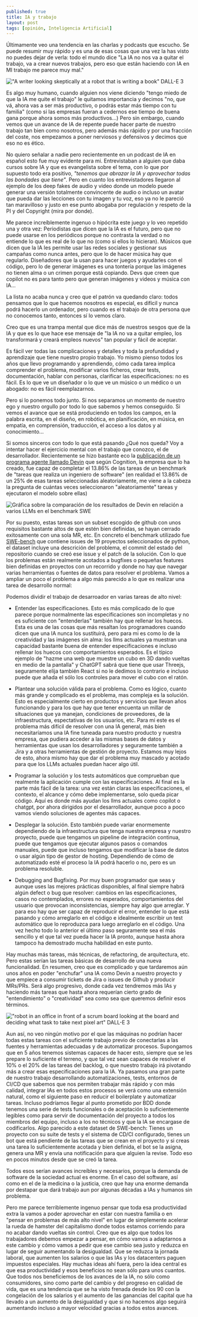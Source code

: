 ```yaml
---
published: true
title: IA y trabajo
layout: post
tags: [opinión, Inteligencia Artificial]
---
```


Últimamente veo una tendencia en las charlas y podcasts que escucho. Se puede resumir muy rápido y es una
de esas cosas que una vez la has visto no puedes dejar de verla: todo el mundo dice "La IA no nos va a quitar
el trabajo, va a crear nuevos trabajos, pero eso que están haciendo con IA en MI trabajo me parece muy mal."

!["A writer looking skeptically at a robot that is writing a book" DALL-E 3](/public/img/writer_and_robot.jpeg)

Es algo muy humano, cuando alguien nos viene diciendo "tengo miedo de que la IA me quite el trabajo" le quitamos
importancia y decimos "no, que vá, ahora vas a ser más productivo, o podrás estar más tiempo con tu familia" (como si las empresas fueran a cedernos ese tiempo de buena gana porque ahora somos más productivos...) Pero sin embargo, cuando vemos que un avance de IA de repente puede hacer parte de nuestro trabajo tan bien como nosotros, pero además más rápido y por una fracción del coste, nos empezamos a poner nerviosos y defensivos y decimos que eso no es ético.

No quiero señalar a nadie pero recientemente en un podcast de IA en español esto fue muy evidente para mi. Entrevistaban a alguien que daba cursos sobre IA y que es evangelista sobre el tema, con lo que por supuesto
todo era positivo, _"tenemos que abrazar la IA y aprovechar todas las bondades que tiene"_. Pero en cuanto los entrevistadores llegaron al ejemplo de los deep fakes de audio y video donde un modelo puede generar una versión
totalmente convincente de audio o incluso un avatar que pueda dar las lecciones con tu imagen y tu voz, eso ya
no le pareció tan maravilloso y justo en ese punto abogaba por regulación y respeto de la PI y del Copyright (mira por donde).

Me parece increíblemente ingenuo o hipócrita este juego y lo veo repetido una y otra vez: Periodistas que dicen
que la IA es el futuro, pero que no puede usarse en los periódicos porque no contrasta la verdad o no entiende lo que es real de lo que no (como si ellos lo hicieran). Músicos que dicen que la IA les permite usar las redes sociales y gestionar sus campañas como nunca antes, pero que lo de hacer música hay que regularlo. Diseñadores
que la usan para hacer juegos y ayudarles con el código, pero lo de generar imágenes es una tontería porque las
imágenes no tienen alma o un crimen porque está copiando. Devs que creen que copilot no es para tanto pero que generan imágenes y videos y música con IA...

La lista no acaba nunca y creo que el patrón va quedando claro: todos pensamos que lo que hacemos nosotros es especial, es difícil y nunca podrá hacerlo un ordenador, pero cuando es el trabajo de otra persona que no conocemos tanto, entonces sí lo vemos claro.

Creo que es una trampa mental que dice más de nuestros sesgos que de la IA y que es lo que hace ese mensaje de "la IA no va a quitar empleo, los transformará y creará empleos nuevos" tan popular y fácil de aceptar.

Es fácil ver todas las complicaciones y detalles y toda la profundidad y aprendizaje que tiene nuestro propio trabajo. Yo mismo pienso todos los años que llevo programando y aprendiendo, cómo cada tarea implica comprender el problema, modificar varios ficheros, crear tests, documentación, hablar con personas, clarificar las especificaciones: no es fácil. Es lo que ve un diseñador o lo que ve un músico o un médico o un abogado: no es fácil reemplazarnos.

Pero si lo ponemos todo junto. Si nos separamos un momento de nuestro ego y nuestro orgullo por todo lo que sabemos y hemos conseguido. Si vemos el avance que se está produciendo en todos los campos, en la palabra escrita, en el diseño, en robótica, en planificación, en música, en empatía, en comprensión, traducción, el acceso a los datos y al conocimiento...

Si somos sinceros con todo lo que está pasando ¿Qué nos queda? Voy a intentar hacer el ejercicio mental con el
trabajo que conozco, el de desarrollador. Recientemente se hizo bastante eco la [publicación de un programa agente llamado Devin](https://www.cognition-labs.com/introducing-devin) que según Cognition, la empresa que lo ha creado, fue capaz de completar el 13.86% de las tareas de un benchmark de "tareas que realiza un ingeniero de software" (en realidad el 13.86% de un 25% de esas tareas seleccionadas aleatoriamente, me viene a la cabeza la pregunta de cuántas veces seleccionaron "aleatoriamente" tareas y ejecutaron el modelo sobre ellas)

![Gráfica sobre la comparación de los resultados de Devin en relación a varios LLMs en el benchmark SWE](/public/img/devin.png)

Por su puesto, estas tareas son un subset escogido de github con unos requisitos bastante altos de que estén bien definidas, se hayan cerrado exitosamente con una sola MR, etc. En concreto el benchmark utilizado fue [SWE-bench](https://huggingface.co/datasets/princeton-nlp/SWE-bench) que contiene issues de 19 proyectos seleccionados de python, el dataset incluye una descrición del problema, el commit del estado del repositorio cuando se creó ese issue y el patch de la solución. Con lo que los problemas están realmente acotados a bugfixes o pequeñas features bien definidas en proyectos con un recorrido y donde no hay que navegar varias herramientas o fuentes de datos para resolver el problema. Vamos a ampliar un poco el problema a algo más parecido a lo que es realizar una tarea de desarrollo normal:

Podemos dividir el trabajo de desarroador en varias tareas de alto nivel:

- Entender las especificaciones. Esto es más complicado de lo que parece porque normalmente las especificaciones son incompletas y no es suficiente con "entenderlas" también hay que rellenar los huecos. Esta es una de las cosas que más resaltan los programadores cuando dicen que una IA nunca los sustituirá, pero para mi es como lo de la creatividad y las imágenes sin alma: los llms actuales ya muestran una capacidad bastante buena de entender especificaciones e incluso rellenar los huecos con comportamientos esperados. Es el típico ejemplo de "hazme una web que muestre un cubo en 3D dando vueltas en medio de la pantalla" y ChatGPT sabrá que tiene que usar Threejs, seguramente elija también React si no le dedimos lo contrario e incluso puede que añada el sólo los controles para mover el cubo con el ratón.

- Plantear una solución válida para el problema. Como es lógico, cuanto más grande y complicado es el problema, mas compleja es la solución. Esto es especialmente cierto en productos y servicios que llevan años funcionando y para los que hay que tener encuenta un millar de situaciones que ya manejan, condiciones de proveedores, de la infraestructura, espectativas de los usuarios, etc. Para mi este es el problema más difícil de resolver con una IA general, más bien necesitaríamos una IA fine tuneada para nuestro producto y nuestra empresa, que pudiera acceder a las mismas bases de datos y herramientas que usan los desarrolladores y seguramente también a Jira y a otras herramientas de gestión de proyecto. Estamos muy lejos de esto, ahora mismo hay que dar el problema muy mascado y acotado para que los LLMs actuales puedan hacer algo útil.

- Programar la solución y los tests automáticos que comprueban que realmente la aplicación cumple con las especificaciones. Al final es la parte más fácil de la tarea: una vez están claras las especificaciones, el contexto, el alcance y cómo debe implementarse, solo queda picar código. Aquí es donde más ayudan los llms actuales como copilot o chatgpt, por ahora dirigidos por el desarrollador, aunque poco a poco vamos viendo soluciones de agentes más capaces.

- Desplegar la solución. Esto también puede variar enormemente dependiendo de la infraestructura que tenga nuestra empresa y nuestro proyecto, puede que tengamos un pipeline de integración continua, puede que tengamos que ejecutar algunos pasos o comandos manuales, puede que incluso tengamos que modificar la base de datos o usar algún tipo de gestor de hosting. Dependiendo de cómo de automatizado esté el proceso la IA podrá hacerlo o no, pero es un problema resoluble.

- Debugging and Bugfixing. Por muy buen programador que seas y aunque uses las mejores prácticas disponibles, al final siempre habrá algún defect o bug que resolver: cambios en las especificaciones, casos no contemplados, errores no esperados, comportamientos del usuario que provocan inconsistencias, siempre hay algo que arreglar. Y para eso hay que ser capaz de reproducir el error, entender lo que está pasando y cómo arreglarlo en el código e idealmente escribir un test automático que lo reproduzca para luego arreglarlo en el código. Una vez hecho todo lo anterior el último paso seguramente sea el más sencillo y el que tal vez pueda hacer la IA pronto, aunque hasta ahora tampoco ha demostrado mucha habilidad en este punto.

Hay muchas más tareas, más técnicas, de refactoring, de arquitectura, etc. Pero estas serían las tareas básicas de desarrollo de una nueva funcionalidad. En resumen, creo que es complicado y que tardaremos aún unos años en poder "enchufar" una IA como Devin a nuestro proyecto y que empiece a consumir tickets de Jira o issues de Github y producir MRs/PRs. Será algo progresivo, donde cada vez tendremos más IAs y haciendo más tareas que hasta ahora requerían cierto grado de "entendimiento" o "creatividad" sea como sea que queremos definir esos términos.

!["robot in an office in front of a scrum board looking at the board and deciding what task to take next pixel art" DALL-E 3](/public/img/scrum_robot.jpeg)

Aun así, no veo ningún motivo por el que las máquinas no podrían hacer todas estas tareas con el suficiente trabajo previo de conectarlas a las fuentes y herramientas adecuadas y de automatizar procesos. Supongamos que en 5 años tenemos sistemas capaces de hacer esto, siempre que se les prepare lo suficiente el terreno, y que tal vez sean capaces de resolver el 10% o el 20% de las tareas del backlog, o que nuestro trabajo irá pivotando más a crear esas especificaciones para la IA. Ya pasamos una gran parte de nuestro trabajo desarrollando automatizaciones, tests, entornos de CI/CD que sabemos que nos permiten trabajar más rápido y con más calidad, integrar IAs en todos estos procesos se verá como una extensión natural, como el siguiente paso en reducir el boilerplate y automatizar tareas. Incluso podríamos llegar al punto prometido por BDD donde tenemos una serie de tests funcionales o de aceptación lo suficientemente legibles como para servir de documentación del proyecto a todos los miembros del equipo, incluso a los no técnicos y que la IA se encargase de codificarlos. Algo parecido a este dataset de SWE-bench: Tienes un proyecto con su suite de tests y el sistema de CD/CI configurado, tienes un bot que está pendiente de las tareas que se crean en el proyecto y si creas una tarea lo suficientemente acotada y bien definida, el bot se la asigna, genera una MR y envía una notificación para que alguien la revise. Todo eso en pocos minutos desde que se creó la tarea.

Todos esos serían avances increíbles y necesarios, porque la demanda de software de la sociedad actual es enorme. En el caso del software, así como en el de la medicina o la justicia, creo que hay una enorme demanda por destapar que dará trabajo aun por algunas décadas a IAs y humanos sin problema.

Pero me parece terriblemente ingenuo pensar que toda esa productividad extra la vamos a poder aprovechar en estar con nuestra familia o en "pensar en problemas de más alto nivel" en lugar de simplemente acelerar la rueda de hamster del capitalismo donde todos estamos corriendo para no acabar dando vueltas sin control. Creo que es algo que todos los trabajadores debemos empezar a pensar, en cómo vamos a adaptarnos a este cambio y cómo vamos a pedir que ese cambio sea justo y reduzca en lugar de seguir aumentando la desigualdad. Que se reduzca la jornada laboral, que aumenten los salarios o que las IAs y los datacenters paguen impuestos especiales. Hay muchas ideas ahí fuera, pero la idea central es que esa productividad y esos beneficios no sean sólo para unos cuantos. Que todos nos beneficiemos de los avances de la IA, no sólo como consumidores, sino como parte del cambio y del progreso en calidad de vida, que es una tendencia que se ha visto frenada desde los 90 con la congelación de los salarios y el aumento de las ganancias del capital que ha llevado a un aumento de la desigualdad y que si no hacemos algo seguirá aumentando incluso a mayor velocidad gracias a todos estos avances.
